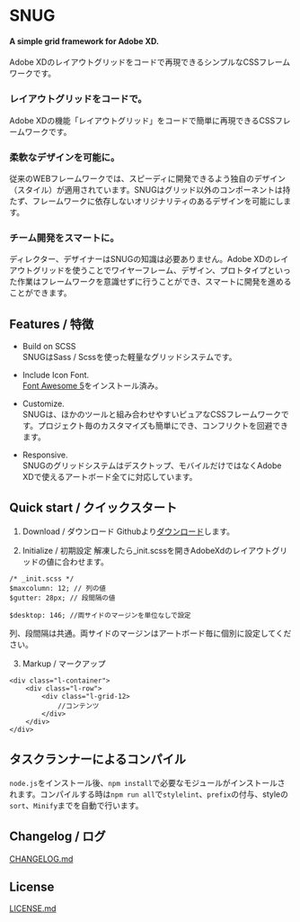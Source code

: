# SNUG  
#### A simple grid framework for Adobe XD.  
Adobe XDのレイアウトグリッドをコードで再現できるシンプルなCSSフレームワークです。  

### レイアウトグリッドをコードで。  
Adobe XDの機能「レイアウトグリッド」をコードで簡単に再現できるCSSフレームワークです。  
### 柔軟なデザインを可能に。  
従来のWEBフレームワークでは、スピーディに開発できるよう独自のデザイン（スタイル）が適用されています。SNUGはグリッド以外のコンポーネントは持たず、フレームワークに依存しないオリジナリティのあるデザインを可能にします。  
### チーム開発をスマートに。  
ディレクター、デザイナーはSNUGの知識は必要ありません。Adobe XDのレイアウトグリッドを使うことでワイヤーフレーム、デザイン、プロトタイプといった作業はフレームワークを意識せずに行うことができ、スマートに開発を進めることができます。  

## Features / 特徴

* Build on SCSS  
SNUGはSass / Scssを使った軽量なグリッドシステムです。  

* Include Icon Font.  
[Font Awesome 5](https://fontawesome.com/)をインストール済み。  

* Customize.  
SNUGは、ほかのツールと組み合わせやすいピュアなCSSフレームワークです。プロジェクト毎のカスタマイズも簡単にでき、コンフリクトを回避できます。  
* Responsive.  
SNUGのグリッドシステムはデスクトップ、モバイルだけではなくAdobe XDで使えるアートボード全てに対応しています。  

## Quick start / クイックスタート

1. Download / ダウンロード
Githubより[ダウンロード](https://github.com/snugcss/snug/archive/master.zip)します。

2. Initialize / 初期設定
解凍したら_init.scssを開きAdobeXdのレイアウトグリッドの値に合わせます。
```
/* _init.scss */
$maxcolumn: 12; // 列の値
$gutter: 28px; // 段間隔の値

$desktop: 146; //両サイドのマージンを単位なしで設定
```
列、段間隔は共通。両サイドのマージンはアートボード毎に個別に設定してください。

3. Markup / マークアップ
```
<div class="l-container">
    <div class="l-row">
        <div class="l-grid-12>
            //コンテンツ
        </div>
    </div>
</div>
```

## タスクランナーによるコンパイル
`node.js`をインストール後、`npm install`で必要なモジュールがインストールされます。コンパイルする時は`npm run all`で`stylelint`、`prefix`の付与、styleの`sort`、`Minify`までを自動で行います。

## Changelog / ログ
[CHANGELOG.md](https://github.com/snugcss/snug/blob/master/CHANGELOG.md)

## License
[LICENSE.md](https://github.com/snugcss/snug/blob/master/LICENSE.md)
